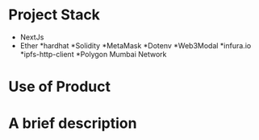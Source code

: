 
# Project Stack 
* NextJs 
* Ether 
*hardhat 
*Solidity 
*MetaMask 
*Dotenv 
*Web3Modal 
*infura.io 
*ipfs-http-client 
*Polygon Mumbai Network

# Use of Product

# A brief description


